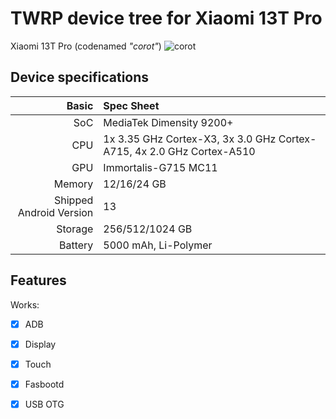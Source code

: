 # TWRP device tree for Xiaomi 13T Pro
Xiaomi 13T Pro (codenamed _"corot"_) 
![corot](https://i02.appmifile.com/329_operator_sg/14/08/2023/3fcfdc0e83081349795e70056be19e35.png)
## Device specifications

|                   Basic | Spec Sheet                                                            |
|------------------------:|:----------------------------------------------------------------------|
|                     SoC | MediaTek Dimensity 9200+                                              |
|                     CPU | 1x 3.35 GHz Cortex-X3, 3x 3.0 GHz Cortex-A715, 4x 2.0 GHz Cortex-A510 |
|                     GPU | Immortalis-G715 MC11                                                  |
|                  Memory | 12/16/24 GB                                                           |
| Shipped Android Version | 13                                                                    |
|                 Storage | 256/512/1024 GB                                                       |
|                 Battery | 5000 mAh, Li-Polymer                                                  |

## Features

Works:
- [X] ADB
- [X] Display
- [X] Touch 
- [X] Fasbootd
- [X] USB OTG

